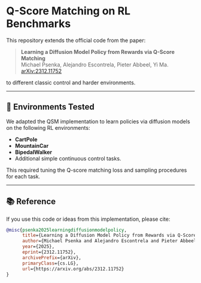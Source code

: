 # Q-Score Matching on RL Benchmarks

This repository extends the official code from the paper:

> **Learning a Diffusion Model Policy from Rewards via Q-Score Matching**  
> Michael Psenka, Alejandro Escontrela, Pieter Abbeel, Yi Ma.  
> [arXiv:2312.11752](https://arxiv.org/abs/2312.11752)

to different classic control and harder environments.

---

## 🚀 Environments Tested
We adapted the QSM implementation to learn policies via diffusion models on the following RL environments:

- **CartPole**
- **MountainCar**
- **BipedalWalker**
- Additional simple continuous control tasks.

This required tuning the Q-score matching loss and sampling procedures for each task.

---

## 📚 Reference

If you use this code or ideas from this implementation, please cite:

```bibtex
@misc{psenka2025learningdiffusionmodelpolicy,
      title={Learning a Diffusion Model Policy from Rewards via Q-Score Matching},
      author={Michael Psenka and Alejandro Escontrela and Pieter Abbeel and Yi Ma},
      year={2025},
      eprint={2312.11752},
      archivePrefix={arXiv},
      primaryClass={cs.LG},
      url={https://arxiv.org/abs/2312.11752}
}
